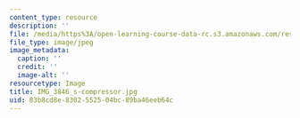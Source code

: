 ```yaml
---
content_type: resource
description: ''
file: /media/https%3A/open-learning-course-data-rc.s3.amazonaws.com/res-3-002-collaborative-design-and-creative-expression-with-arduino-microcontrollers-january-iap-2017/83b8cd8e8302552504bc89ba46eeb64c_IMG_3846_s-compressor.jpg
file_type: image/jpeg
image_metadata:
  caption: ''
  credit: ''
  image-alt: ''
resourcetype: Image
title: IMG_3846_s-compressor.jpg
uid: 83b8cd8e-8302-5525-04bc-89ba46eeb64c
---
```

